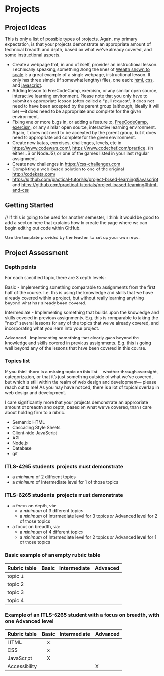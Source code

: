 # Projects

## Project Ideas

This is only a list of possible types of projects.  Again, my primary expectation, is that your projects demonstrate an appropriate amount of technical breadth and depth, based on what we've already covered, and some instructional aspects.

- Create a webpage that, in and of itself, provides an instructional lesson.
  Technically speaking, something along the lines of [Wealth shown to scale](https://mkorostoff.github.io/1-pixel-wealth/) is a great example of a single webpage, instructional lesson.   It only has three simple (if somewhat lengthy) files, one each: [html](https://mkorostoff.github.io/1-pixel-wealth/), [css](https://mkorostoff.github.io/1-pixel-wealth/main.css), and [javascript](https://mkorostoff.github.io/1-pixel-wealth/main.js).
- Adding lesson to FreeCodeCamp, exercism, or any similar open source, interactive learning environment.  Please note that you only have to submit an appropriate lesson (often called a "pull request", it does not need to have been accepted by the parent group (although, ideally it will be) —it does need to be appropriate and complete for the given environment.
- Fixing one or more bugs in, or adding a feature to, [FreeCodeCamp](https://github.com/freeCodeCamp/freeCodeCamp/issues), [exercism](https://github.com/exercism/javascript/issues), or any similar open source, interactive learning environment.  Again, it does not need to be accepted by the parent group, but it does need to appropriate and complete for the given environment.
- Create new katas, exercises, challenges, levels, etc in <https://www.codewars.com/>, <https://www.codechef.com/practice>. (in either JS or NodeJS), or one of the games listed in your last regular assignment.
- Create new challenges in <https://css-challenges.com>
- Completing a web-based solution to one of the original <http://codekata.com/>
- <https://github.com/practical-tutorials/project-based-learning#javascript>
 and <https://github.com/practical-tutorials/project-based-learning#html-and-css>

## Getting Started
// If this is going to be used for another semester, I think it would be good to add a section here that explains how to create the page where we can begin editing out code within GitHub.

Use the template provided by the teacher to set up your own repo.


## Project Assessment

### Depth points

For each specified topic, there are 3 depth levels:

Basic - Implementing something comparable to assignments from the first half of the course.  I.e. this is using the knowledge and skills that we have already covered within a project, but without really learning anything beyond what has already been covered.

Intermediate - Implementing something that builds upon the knowledge and skills covered in previous assignments.   E.g. this is comparable to taking the "next" several lessons for any of the topics that we've already covered, and incorporating what you learn into your project.

Advanced - Implementing something that clearly goes beyond the knowledge and skills covered in previous assignments.  E.g. this is going well beyond any of the lessons that have been covered in this course.

### Topics list

If you think there is a missing topic on this list —whether through oversight, categorization, or that it's just something outside of what we've covered, but which is still within the realm of web design and development— please reach out to me!  As you may have noticed, there is a lot of topical overlap in web design and development.  

I care significantly more that your projects demonstrate an appropriate amount of breadth and depth, based on what we've covered, than I care about holding firm to a rubric.

- Semantic HTML
- Cascading Style Sheets
- Client-side JavaScript
- API
- Node.js
- Database
- git

### ITLS-4265 students' projects must demonstrate

- a _minimum_ of 2 different topics
- a _minimum_ of Intermediate level for 1 of those topics

### ITLS-6265 students' projects must demonstrate

- a focus on depth, via:
  - a _minimum_ of 3 different topics
  - a _minimum_ of Intermediate level for 3 topics _or_ Advanced level for 2 of those topics
- a focus on breadth, via:
  - a _minimum_ of 4 different topics
  - a _minimum_ of Intermediate level for 2 topics _or_ Advanced level for 1 of those topics

### Basic example of an empty rubric table

| Rubric table | Basic | Intermediate | Advanced |
|--------------|:-----:|:------------:|:---------|
| topic 1      |       |              |          |
| topic 2      |       |              |          |
| topic 3      |       |              |          |
| topic 4      |       |              |          |

### Example of an ITLS-6265 student with a focus on breadth, with one Advanced level

| Rubric table  | Basic | Intermediate | Advanced |
|---------------|:-----:|:------------:|:---------|
| HTML          |   x   |              |          |
| CSS           |   x   |              |          |
| JavaScript    |   X   |              |          |
| Accessibility |       |              |     X    |
